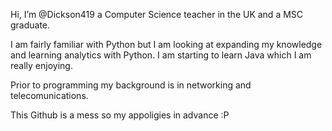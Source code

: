 Hi, I’m @Dickson419 a Computer Science teacher in the UK and a MSC graduate. 

I am fairly familiar with Python but I am looking at expanding my knowledge and learning analytics with Python. I am starting to learn Java which I am really enjoying. 

Prior to programming my background is in networking and telecomunications.

This Github is a mess so my appoligies in advance :P

